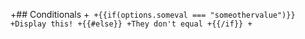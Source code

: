 +## Conditionals
+```
+{{if(options.someval === "someothervalue")}}
+Display this!
+{{#else}}
+They don't equal
+{{/if}}
+```
